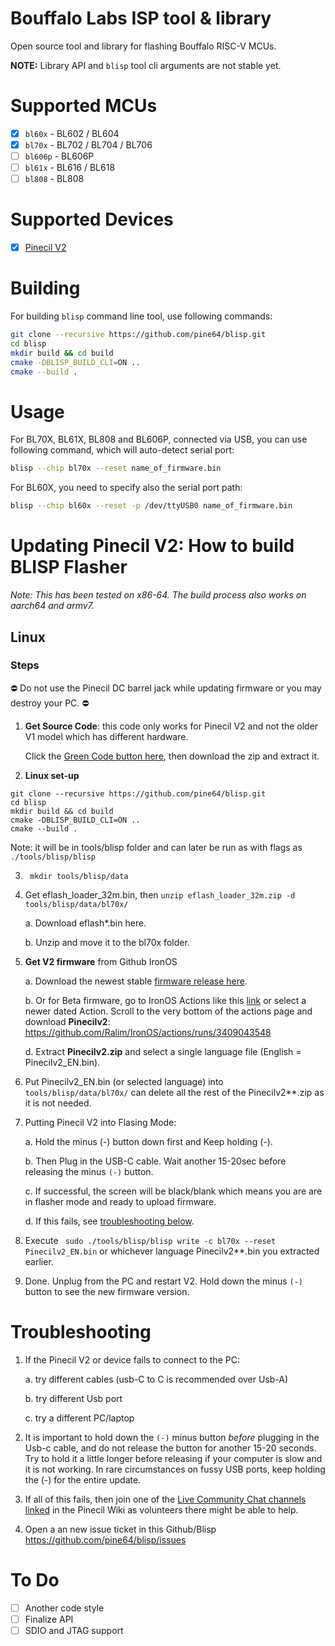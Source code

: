 # Bouffalo Labs ISP tool & library

Open source tool and library for flashing Bouffalo RISC-V MCUs.

**NOTE:** Library API and `blisp` tool cli arguments are not stable yet.

# Supported MCUs

- [X] `bl60x` - BL602 / BL604
- [X] `bl70x` - BL702 / BL704 / BL706 
- [ ] `bl606p` - BL606P
- [ ] `bl61x` - BL616 / BL618
- [ ] `bl808` - BL808

# Supported Devices
- [X] [Pinecil V2](https://wiki.pine64.org/wiki/Pinecil)

# Building
For building `blisp` command line tool, use following commands:

```bash
git clone --recursive https://github.com/pine64/blisp.git
cd blisp
mkdir build && cd build
cmake -DBLISP_BUILD_CLI=ON ..
cmake --build .
```

# Usage

For BL70X, BL61X, BL808 and BL606P, connected via USB, you can use following command, which will auto-detect serial port:

```bash
blisp --chip bl70x --reset name_of_firmware.bin
```

For BL60X, you need to specify also the serial port path:

```bash
blisp --chip bl60x --reset -p /dev/ttyUSB0 name_of_firmware.bin
```

# Updating Pinecil V2: How to build BLISP Flasher

_Note: This has been tested on x86-64. The build process also works on aarch64 and armv7._
## Linux

### Steps

⛔ Do not use the Pinecil DC barrel jack while updating firmware or you may destroy your PC. ⛔

1. **Get Source Code**: this code only works for Pinecil V2 and not the older V1 model which has different hardware.

   Click the [Green Code button here](https://github.com/pine64/blisp), then download the zip and extract it. 

2. **Linux set-up**
```
git clone --recursive https://github.com/pine64/blisp.git
cd blisp
mkdir build && cd build
cmake -DBLISP_BUILD_CLI=ON ..
cmake --build .
```
  Note: it will be in tools/blisp folder and can later be run as with flags as ` ./tools/blisp/blisp`

3. ` mkdir tools/blisp/data`

4. Get eflash_loader_32m.bin, then `unzip eflash_loader_32m.zip -d tools/blisp/data/bl70x/`
   
   a. Download eflash*.bin here.
   
   b. Unzip and move it to the bl70x folder.

5. **Get V2 firmware** from Github IronOS

   a. Download the newest stable [firmware release here](https://github.com/Ralim/IronOS).
   
   b. Or for Beta firmware, go to IronOS Actions like this [link](https://github.com/Ralim/IronOS/actions/runs/3409043548) or select a newer dated Action.
      Scroll to the very bottom of the actions page and download **Pinecilv2**: https://github.com/Ralim/IronOS/actions/runs/3409043548
   
   d. Extract **Pinecilv2.zip** and select a single language file (English = Pinecilv2_EN.bin).

6.  Put Pinecilv2_EN.bin (or selected language) into `tools/blisp/data/bl70x/`
can delete all the rest of the Pinecilv2**.zip as it is not needed.

7. Putting Pinecil V2 into Flasing Mode:

      a. Hold the minus (-) button down first and Keep holding (-).
      
      b. Then Plug in the USB-C cable. Wait another 15-20sec before releasing the minus `(-)` button.
      
      c. If successful, the screen will be black/blank which means you are are in flasher mode and ready to upload firmware.
      
      d. If this fails, see [troubleshooting below](https://github.com/blisp/blob/master/README.md#troubleshooting).

8. Execute ` sudo ./tools/blisp/blisp write -c bl70x --reset Pinecilv2_EN.bin`
or whichever language Pinecilv2**.bin you extracted earlier.

9. Done. Unplug from the PC and restart V2. Hold down the minus `(-)` button to see the new firmware version.

# Troubleshooting
1. If the Pinecil V2 or device fails to connect to the PC:

    a. try different cables (usb-C to C is recommended over Usb-A)
    
    b. try different Usb port
    
    c. try a different PC/laptop
    
2. It is important to hold down the `(-)` minus button _before_ plugging in the Usb-c cable, and do not release the button for another 15-20 seconds. Try to hold it a little longer before releasing if your computer is slow and it is not working. In rare circumstances on fussy USB ports, keep holding the (-) for the entire update.

3. If all of this fails, then join one of the [Live Community Chat channels linked](https://wiki.pine64.org/wiki/Pinecil#Community_links) in the Pinecil Wiki as volunteers there might be able to help.

4. Open a an new issue ticket in this Github/Blisp https://github.com/pine64/blisp/issues


# To Do

- [ ] Another code style
- [ ] Finalize API
- [ ] SDIO and JTAG support
